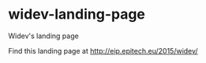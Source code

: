widev-landing-page
==================

Widev's landing page

Find this landing page at http://eip.epitech.eu/2015/widev/
